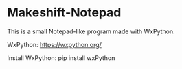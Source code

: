 # Makeshift-Notepad
This is a small Notepad-like program made with WxPython.

WxPython: https://wxpython.org/

Install WxPython: pip install wxPython
